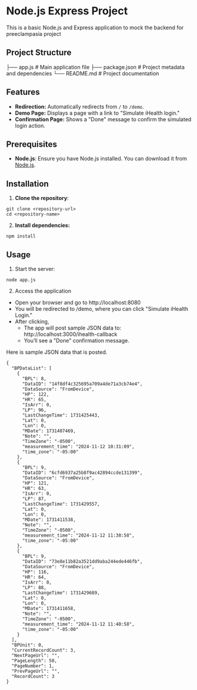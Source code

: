 # Node.js Express Project

This is a basic Node.js and Express application to mock the backend for preeclampasia project

## Project Structure

├── app.js # Main application file 
├── package.json # Project metadata and dependencies 
└── README.md # Project documentation

## Features

- **Redirection:** Automatically redirects from `/` to `/demo`.
- **Demo Page:** Displays a page with a link to "Simulate iHealth login."
- **Confirmation Page:** Shows a "Done" message to confirm the simulated login action.

## Prerequisites

- **Node.js**: Ensure you have Node.js installed. You can download it from [Node.js](https://nodejs.org/).

## Installation

1. **Clone the repository**:
```
git clone <repository-url>
cd <repository-name>
```

2. **Install dependencies:**
```
npm install
```

## Usage
1. Start the server:

```
node app.js
```

2. Access the application

- Open your browser and go to http://localhost:8080
- You will be redirected to /demo, where you can click "Simulate iHealth Login."
- After clicking, 
    - The app will post sample JSON data to: http://localhost:3000/ihealth-callback
    - You’ll see a "Done" confirmation message.

Here is sample JSON data that is posted.

```
{
  "BPDataList": [
    {
      "BPL": 8,
      "DataID": "14f8df4c325695a709a4de71a3cb74e4",
      "DataSource": "FromDevice",
      "HP": 122,
      "HR": 65,
      "IsArr": 0,
      "LP": 96,
      "LastChangeTime": 1731425443,
      "Lat": 0,
      "Lon": 0,
      "MDate": 1731407469,
      "Note": "",
      "TimeZone": "-0500",
      "measurement_time": "2024-11-12 10:31:09",
      "time_zone": "-05:00"
    },
    {
      "BPL": 9,
      "DataID": "6cfd6937a25b8f9ac42894ccde131399",
      "DataSource": "FromDevice",
      "HP": 121,
      "HR": 63,
      "IsArr": 0,
      "LP": 87,
      "LastChangeTime": 1731429557,
      "Lat": 0,
      "Lon": 0,
      "MDate": 1731411538,
      "Note": "",
      "TimeZone": "-0500",
      "measurement_time": "2024-11-12 11:38:58",
      "time_zone": "-05:00"
    },
    {
      "BPL": 9,
      "DataID": "73e8e11b82a3521dd9aba244ede446fb",
      "DataSource": "FromDevice",
      "HP": 116,
      "HR": 64,
      "IsArr": 0,
      "LP": 88,
      "LastChangeTime": 1731429689,
      "Lat": 0,
      "Lon": 0,
      "MDate": 1731411658,
      "Note": "",
      "TimeZone": "-0500",
      "measurement_time": "2024-11-12 11:40:58",
      "time_zone": "-05:00"
    }
  ],
  "BPUnit": 0,
  "CurrentRecordCount": 3,
  "NextPageUrl": "",
  "PageLength": 50,
  "PageNumber": 1,
  "PrevPageUrl": "",
  "RecordCount": 3
}
```

